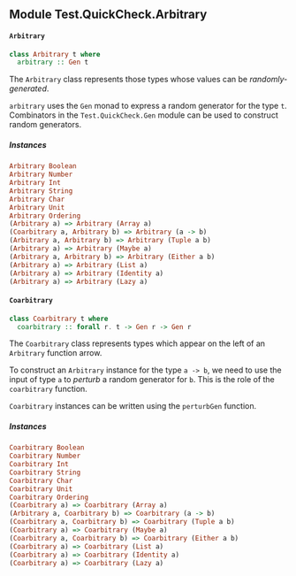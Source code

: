 ## Module Test.QuickCheck.Arbitrary

#### `Arbitrary`

``` purescript
class Arbitrary t where
  arbitrary :: Gen t
```

The `Arbitrary` class represents those types whose values can be
_randomly-generated_.

`arbitrary` uses the `Gen` monad to express a random generator for
the type `t`. Combinators in the `Test.QuickCheck.Gen`
module can be used to construct random generators.

##### Instances
``` purescript
Arbitrary Boolean
Arbitrary Number
Arbitrary Int
Arbitrary String
Arbitrary Char
Arbitrary Unit
Arbitrary Ordering
(Arbitrary a) => Arbitrary (Array a)
(Coarbitrary a, Arbitrary b) => Arbitrary (a -> b)
(Arbitrary a, Arbitrary b) => Arbitrary (Tuple a b)
(Arbitrary a) => Arbitrary (Maybe a)
(Arbitrary a, Arbitrary b) => Arbitrary (Either a b)
(Arbitrary a) => Arbitrary (List a)
(Arbitrary a) => Arbitrary (Identity a)
(Arbitrary a) => Arbitrary (Lazy a)
```

#### `Coarbitrary`

``` purescript
class Coarbitrary t where
  coarbitrary :: forall r. t -> Gen r -> Gen r
```

The `Coarbitrary` class represents types which appear on the left of
an `Arbitrary` function arrow.

To construct an `Arbitrary` instance for the type `a -> b`, we need to
use the input of type `a` to _perturb_ a random generator for `b`. This
is the role of the `coarbitrary` function.

`Coarbitrary` instances can be written using the `perturbGen` function.

##### Instances
``` purescript
Coarbitrary Boolean
Coarbitrary Number
Coarbitrary Int
Coarbitrary String
Coarbitrary Char
Coarbitrary Unit
Coarbitrary Ordering
(Coarbitrary a) => Coarbitrary (Array a)
(Arbitrary a, Coarbitrary b) => Coarbitrary (a -> b)
(Coarbitrary a, Coarbitrary b) => Coarbitrary (Tuple a b)
(Coarbitrary a) => Coarbitrary (Maybe a)
(Coarbitrary a, Coarbitrary b) => Coarbitrary (Either a b)
(Coarbitrary a) => Coarbitrary (List a)
(Coarbitrary a) => Coarbitrary (Identity a)
(Coarbitrary a) => Coarbitrary (Lazy a)
```


